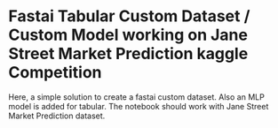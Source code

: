 # Fastai Tabular Custom Dataset / Custom Model working on Jane Street Market Prediction kaggle Competition 
Here, a simple solution to create a fastai custom dataset. Also an MLP model is added for tabular. 
The notebook should work with Jane Street Market Prediction dataset.
